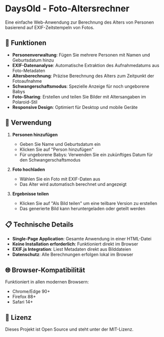 # DaysOld - Foto-Altersrechner

Eine einfache Web-Anwendung zur Berechnung des Alters von Personen basierend auf EXIF-Zeitstempeln von Fotos.

## 🎯 Funktionen

- **Personenverwaltung**: Fügen Sie mehrere Personen mit Namen und Geburtsdatum hinzu
- **EXIF-Datenanalyse**: Automatische Extraktion des Aufnahmedatums aus Foto-Metadaten
- **Altersberechnung**: Präzise Berechnung des Alters zum Zeitpunkt der Fotoaufnahme
- **Schwangerschaftsmodus**: Spezielle Anzeige für noch ungeborene Babys
- **Foto-Sharing**: Erstellen und teilen Sie Bilder mit Altersangaben im Polaroid-Stil
- **Responsive Design**: Optimiert für Desktop und mobile Geräte

## 🚀 Verwendung

1. **Personen hinzufügen**
   - Geben Sie Name und Geburtsdatum ein
   - Klicken Sie auf "Person hinzufügen"
   - Für ungeborene Babys: Verwenden Sie ein zukünftiges Datum für den Schwangerschaftsmodus

2. **Foto hochladen**
   - Wählen Sie ein Foto mit EXIF-Daten aus
   - Das Alter wird automatisch berechnet und angezeigt

3. **Ergebnisse teilen**
   - Klicken Sie auf "Als Bild teilen" um eine teilbare Version zu erstellen
   - Das generierte Bild kann heruntergeladen oder geteilt werden

## 📋 Technische Details

- **Single-Page Application**: Gesamte Anwendung in einer HTML-Datei
- **Keine Installation erforderlich**: Funktioniert direkt im Browser
- **EXIF.js Integration**: Liest Metadaten direkt aus Bilddateien
- **Datenschutz**: Alle Berechnungen erfolgen lokal im Browser

## 🌐 Browser-Kompatibilität

Funktioniert in allen modernen Browsern:
- Chrome/Edge 90+
- Firefox 88+
- Safari 14+

## 📝 Lizenz

Dieses Projekt ist Open Source und steht unter der MIT-Lizenz.